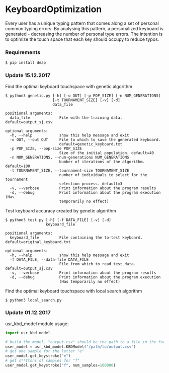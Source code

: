 # KeyboardOptimization

Every user has a unique typing pattern that comes along a set of personal common typing errors. By analysing this pattern, a personalized keyboard is generated - decreasing the number of personal type errors. The intention is to optimize the touch space that each key should occupy to reduce typos.

### Requirements
```
$ pip install deap
```

### Update 15.12.2017

Find the optimal keyboard touchspace with genetic algorithm

```
$ python3 genetic.py [-h] [-o OUT] [-p POP_SIZE] [-n NUM_GENERATIONS]
                     [-t TOURNAMENT_SIZE] [-v] [-d]
                     data_file
```
```
positional arguments:
  data_file             File with the training data. default=output_sj.csv

optional arguments:
  -h, --help            show this help message and exit
  -o OUT, --out OUT     File to which to save the generated keyboard.
                        default=genetic_keyboard.txt
  -p POP_SIZE, --pop-size POP_SIZE
                        Size of the initial population. default=40
  -n NUM_GENERATIONS, --num-generations NUM_GENERATIONS
                        Number of iterations of the algorithm. default=100
  -t TOURNAMENT_SIZE, --tournament-size TOURNAMENT_SIZE
                        number of individuals to select for the tournament
                        selection process. default=3
  -v, --verbose         Print information about the program results
  -d, --debug           Print information about the program execution (Has
                        temporarily no effect)
```


Test keyboard accuracy created by genetic algorithm
```
$ python3 test.py [-h] [-f DATA_FILE] [-v] [-d]
                  keyboard_file
```
```
positional arguments:
  keyboard_file         File containing the to-test keyboard. default=original_keyboard.txt

optional arguments:
  -h, --help            show this help message and exit
  -f DATA_FILE, --data-file DATA_FILE
                        File from which to read test data. default=output_sj.csv
  -v, --verbose         Print information about the program results
  -d, --debug           Print information about the program execution 
                        (Has temporarily no effect)
```



Find the optimal keyboard touchspace with local search algorithm

```
$ python3 local_search.py
```




### Update 01.12.2017
usr_kbd_model module usage:

```python
import usr_kbd_model

# build the model. "output.csv" should be the path to a file in the format that kaz's server produces
user_model = usr_kbd_model.KBDModel("/path/to/output.csv")
# get one sample for the letter "e"
user_model.get_keystroke("e")
# get s**ttons of samples for "f"
user_model.get_keystroke("f", num_samples=100000)
```
